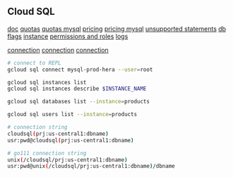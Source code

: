 Cloud SQL
-

[doc](https://cloud.google.com/sql/docs/)
[quotas](https://cloud.google.com/sql/docs/quotas)
[quotas mysql](https://cloud.google.com/sql/docs/mysql/quotas)
[pricing](https://cloud.google.com/sql/pricing)
[pricing mysql](https://cloud.google.com/sql/docs/mysql/pricing)
[unsupported statements](https://cloud.google.com/sql/docs/features)
[db flags](https://cloud.google.com/sql/docs/mysql/flags)
[instance](https://cloud.google.com/sql/docs/mysql/instance-settings)
[permissions and roles](https://cloud.google.com/sql/docs/mysql/project-access-control)
[logs](https://console.cloud.google.com/logs/viewer?resource=cloudsql_database)

[connection](https://cloud.google.com/sql/docs/postgres/connect-app-engine)
[connection](https://cloud.google.com/appengine/docs/standard/go/cloud-sql/using-cloud-sql-mysql)
[connection](https://cloud.google.com/appengine/docs/flexible/go/using-cloud-sql)

````bash
# connect to REPL
gcloud sql connect mysql-prod-hera --user=root
````

````bash
gcloud sql instances list
gcloud sql instances describe $INSTANCE_NAME

gcloud sql databases list --instance=products

gcloud sql users list --instance=products

# connection string
cloudsql(prj:us-central1:dbname)
usr:pwd@cloudsql(prj:us-central1:dbname)

# go111 connection string
unix(/cloudsql/prj:us-central1:dbname)
usr:pwd@unix(/cloudsql/prj:us-central1:dbname)/dbname
````

